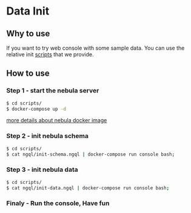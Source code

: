 # Data Init

## Why to use
If you want to try web console with some sample data. You can use the relative init [scripts](../scripts/ngql) that we provide.

## How to use
### Step 1 - start the nebula server
```bash
$ cd scripts/
$ docker-compose up -d
```
[more details about nebula docker image](https://github.com/vesoft-inc/nebula/tree/master/docker)

### Step 2 - init nebula schema
```bash
$ cd scripts/
$ cat ngql/init-schema.ngql | docker-compose run console bash;
```

### Step 3 - init nebula data 
```bash
$ cd scripts/
$ cat ngql/init-data.ngql | docker-compose run console bash;
```

### Finaly - Run the console, Have fun